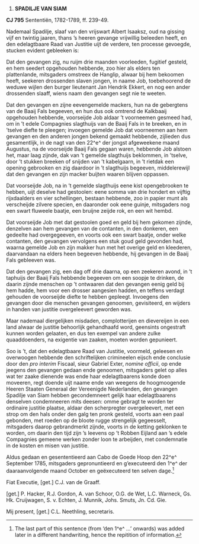 1.  **SPADILJE VAN SIAM**

**CJ 795** Sententiën, 1782-1789, ff. 239-49.

Nademaal Spadilje, slaaf van den vrijswart Albert Isaaksz, oud na
gissing vijf en twintig jaaren, thans ’s heeren gevange vrijwillig
beleeden heeft, en den edelagtbaare Raad van Justitie uijt de verdere,
ten processe gevoegde, stucken evident gebleeken is:

Dat den gevangen zig, nu ruijm drie maanden voorleeden, fugitief
gesteld, en hem seedert opgehouden hebbende, zoo hier als elders ten
plattenlande, mitsgaders omstreex de Hanglip, alwaar bij hem bekoomen
heeft, seekeren drossenden slaven jongen, in naame Job, toebehoorend de
weduwe wijlen den burger lieutenant Jan Hendrik Ekkert, en nog een ander
drossenden slaaff, wiens naam den gevangen segt nie te weeten.

Dat den gevangen en zijne eevengemelde mackers, hun na de gebergtens van
de Baaij Fals begeeven, en hun dus ook omtrend de Kalkbaaij opgehouden
hebbende, voorseijde Job aldaar ’t voorneemen gesmeed had, om in ’t
edele Compagnies slagthuijs van de Baaij Fals in te breeken, en in
’tselve diefte te pleegen; invoegen gemelde Job dat voorneemen aan hem
gevangen en den anderen jongen bekend gemaakt hebbende, zijlieden dus
gesamentlijk, in de nagt van den 22^e^ der jongst afgeweekene maand
Augustus, na de voorseijde Baaij Fals gegaan waren, hebbende Job alstoen
het, maar laag zijnde, dak van ’t gemelde slagthuijs beklommen, in
’tselve, door ’t stukken breeken of snijden van ’t kabelgaarn, in ’t
rietdak een opening gebrooken en zig daardoor in ’t slagthuijs begeeven,
middelerewijl dat den gevangen en zijn macker buijten waaren blijven
oppassen.

Dat voorseijde Job, na in ’t gemelde slagthuijs eene kist opengebrooken
te hebben, uijt deselve had gestoolen: eene somma van drie hondert en
vijftig rijxdaalders en vier schellingen, bestaan hebbende, zoo in
papier munt als verscheijde zilvere specien, en daaronder ook eene
guinje, mitsgaders nog een swart fluweele baatje, een bruijne zeijde
rok, en een wit hembd.

Dat voorseijde Job met dat gestoolen goed en geld bij hem gekomen
zijnde, denzelven aan hem gevangen van de contanten, in den donkeren,
een gedeelte had overgegeeven, en voorts ook een swart baatje, onder
welke contanten, den gevangen vervolgens een stuk goud geld gevonden
had, waarna gemelde Job en zijn makker hun met het overige geld en
kleederen, daarvandaan na elders heen begeeven hebbende, hij gevangen in
de Baaij Fals gebleeven was.

Dat den gevangen zig, een dag off drie daarna, op een zeekeren avond, in
’t taphuijs der Baaij Fals hebbende begeeven om een soopje te drinken,
de daarin zijnde menschen op ’t ontwaaren dat den gevangen eenig geld
bij hem hadde, hem voor een drosser aangesien hadden, en teffens verdagt
gehouden de voorseijde diefte te hebben gepleegt. Invoegens den gevangen
door die menschen gevangen genoomen, gevisiteerd, en wijders in handen
van justitie overgeleevert geworden was.

Maar nademaal diergelijken misdaden, complotterijen en dievereijen in
een land alwaar de justitie behoorlijk gehandhaafd word, geensints
ongestraft kunnen worden gelaaten, en dus ten exempel van andere zulke
quaaddoenders, na exigentie van zaaken, moeten worden gepunieert.

Soo is ’t, dat den edelagtbaare Raad van Justitie, voormeld, geleesen en
overwoogen hebbende den schriftelijken crimineelen eijsch ende conclusie
door den *pro interim* Fiscaal, sieur Gabriel Exter, *nomine officii*,
op ende jeegens den gevangen gedaan ende genoomen, mitsgaders gelet op
alles wat ter zaake dienende was ende haar edelagtbaarens konde doen
moveeren, regt doende uijt naame ende van weegens de hoogmoogende Heeren
Staaten Generaal der Vereenigde Nederlanden, den gevangen Spadilje van
Siam hebben gecondemneert gelijk haar edelagtbaarens denselven
condemneeren mits deesen: omme gebragt te worden ter ordinaire justitie
plaatse, aldaar den scherpregter overgeleevert, met een strop om den
hals onder den galg ten pronk gesteld, voorts aan een paal gebonden, met
roeden op de bloote rugge strengelijk gegeesselt, mitsgaders daarop
gebrandmerkt zijnde, voorts in de ketting geklonken te worden, om daarin
den tijd zijn ’s leevens op ’t Robben Eijland aan ’s edele Compagnies
gemeene werken zonder loon te arbeijden, met condemnatie in de kosten en
misen van justitie.

Aldus gedaan en gesententieerd aan Cabo de Goede Hoop den 22^e^
September 1785, mitsgaders gepronuntieerd en g’executeerd den 1^e^ der
daaraanvolgende maand October en geëxecuteerd ten selven dage.[^1]

Fiat Executie, \[get.\] C.J. van de Graaff.

\[get.\] P. Hacker, R.J. Gordon, A. van Schoor, O.G. de Wet, L.C.
Warneck, Gs. Hk. Cruijwagen, S. v. Echten, J. Munnik, Johs. Smuts, Jn.
Cd. Gie.

Mij present, \[get.\] C.L. Neethling, secretaris.

[^1]: The last part of this sentence (from ‘den 1^e^ ...’ onwards) was
    added later in a different handwriting, hence the repitition of
    information.
